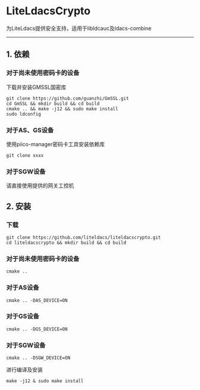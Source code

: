 # LiteLdacsCrypto

为LiteLdacs提供安全支持，适用于libldcauc及ldacs-combine

---

## 1. 依赖

### 对于尚未使用密码卡的设备
下载并安装GMSSL国密库
```shell
git clone https://github.com/guanzhi/GmSSL.git
cd GmSSL && mkdir build && cd build
cmake .. && make -j12 && sudo make install
sudo ldconfig
```


### **对于AS、GS设备**
使用piico-manager密码卡工具安装依赖库
```shell
git clone xxxx
```
### **对于SGW设备**
请直接使用提供的网关工控机


## 2. 安装

### 下载
```shell
git clone https://github.com/liteldacs/liteldacscrypto.git
cd liteldacscrypto && mkdir build && cd build
```

### **对于尚未使用密码卡的设备**
```shell
cmake ..
```
### **对于AS设备**
```shell
cmake .. -DAS_DEVICE=ON
```
### **对于GS设备**
```shell
cmake .. -DGS_DEVICE=ON
```
### **对于SGW设备**
```shell
cmake .. -DSGW_DEVICE=ON
```

进行编译及安装
```shell
make -j12 & sudo make install
```
